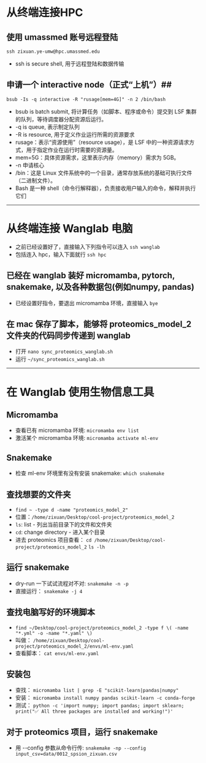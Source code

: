 # 从终端连接HPC #
## 使用 umassmed 账号远程登陆 ##
` ssh zixuan.ye-umw@hpc.umassmed.edu `
- ssh is secure shell, 用于远程登陆和数据传输

## 申请一个 interactive node（正式“上机”）##
` bsub -Is -q interactive -R "rusage[mem=4G]" -n 2 /bin/bash `
- bsub is batch submit, 将计算任务（如脚本、程序或命令）提交到 LSF 集群的队列，等待调度器分配资源后运行。
- -q is queue, 表示制定队列
- -R is resource, 用于定义作业运行所需的资源要求
- rusage：表示“资源使用”（resource usage），是 LSF 中的一种资源请求方式，用于指定作业在运行时需要的资源量。
- mem=5G：具体资源需求，这里表示内存（memory）需求为 5GB。
- -n 申请核心
- /bin：这是 Linux 文件系统中的一个目录，通常存放系统的基础可执行文件（二进制文件）。
- Bash 是一种 shell（命令行解释器），负责接收用户输入的命令，解释并执行它们

---
# 从终端连接 Wanglab 电脑 #
- 之前已经设置好了，直接输入下列指令可以连入
  ` ssh wanglab `
- 包括连入 hpc，输入下面就行
  ` ssh hpc `

## 已经在 wanglab 装好 micromamba, pytorch, snakemake, 以及各种数据包(例如numpy, pandas) ##
- 已经设置好指令，要退出 micromamba 环境，直接输入
  ` bye `

## 在 mac 保存了脚本，能够将 proteomics_model_2 文件夹的代码同步传递到 wanglab ##
- 打开 ` nano sync_proteomics_wanglab.sh `
- 运行 ` ~/sync_proteomics_wanglab.sh `

---
# 在 Wanglab 使用生物信息工具 #

## Micromamba ##
- 查看已有 micromamba 环境:
  ` micromamba env list `
- 激活某个 micromamba 环境:
  ` micromamba activate ml-env `

## Snakemake ##
- 检查 ml-env 环境里有没有安装 snakemake:
  ` which snakemake `

## 查找想要的文件夹 ##
- ` find ~ -type d -name "proteomics_model_2" `
- 位置：` /home/zixuan/Desktop/cool-project/proteomics_model_2 `
- `ls`: list - 列出当前目录下的文件和文件夹
- `cd`: change directory - 进入某个目录
- 进去 proteomics 项目查看：
  ` cd /home/zixuan/Desktop/cool-project/proteomics_model_2 `
  ` ls -lh `

## 运行 snakemake ##
- dry-run 一下试试流程对不对: ` snakemake -n -p `
- 直接运行： ` snakemake -j 4 `

## 查找电脑写好的环境脚本 ##
- ` find ~/Desktop/cool-project/proteomics_model_2 -type f \( -name "*.yml" -o -name "*.yaml" \) `
- 叫做： ` /home/zixuan/Desktop/cool-project/proteomics_model_2/envs/ml-env.yaml `
- 查看脚本： ` cat envs/ml-env.yaml `

## 安装包 ##
- 查找： ` micromamba list | grep -E "scikit-learn|pandas|numpy" `
- 安装： ` micromamba install numpy pandas scikit-learn -c conda-forge `
- 测试： `python -c 'import numpy; import pandas; import sklearn; print("✅ All three packages are installed and working!")'`

## 对于 proteomics 项目，运行 snakemake ##
- 用 --config 参数从命令行传: ` snakemake -np --config input_csv=data/0012_spsion_zixuan.csv `

